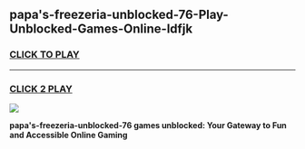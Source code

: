 
## papa's-freezeria-unblocked-76-Play-Unblocked-Games-Online-ldfjk
<h3>
<a href="https://premium76.site?title=papa's-freezeria-unblocked-76&ref=25A">CLICK TO PLAY</a></h3>
<hr>

<h3>
<a href="https://premium76.site?title=papa's-freezeria-unblocked-76&ref=25A">CLICK 2 PLAY</a>
  
</h3>

<a href="https://premium76.site?title=papa's-freezeria-unblocked-76&ref=25A"><img src="https://clearcache.store/games.png"></a>


**papa's-freezeria-unblocked-76 games unblocked: Your Gateway to Fun and Accessible Online Gaming**
